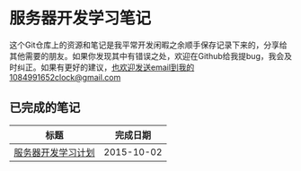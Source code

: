# 服务器开发学习笔记

这个Git仓库上的资源和笔记是我平常开发闲暇之余顺手保存记录下来的，分享给其他需要的朋友。如果你发现其中有错误之处，欢迎在Github给我提bug，我会及时纠正。如果有更好的建议，也欢迎发送email到我的1084991652clock@gmail.com

## 已完成的笔记

|	标题		|	完成日期	|
|----------|-------------|
|	[服务器开发学习计划](00_服务器开发学习计划.md)	|	2015-10-02	|
